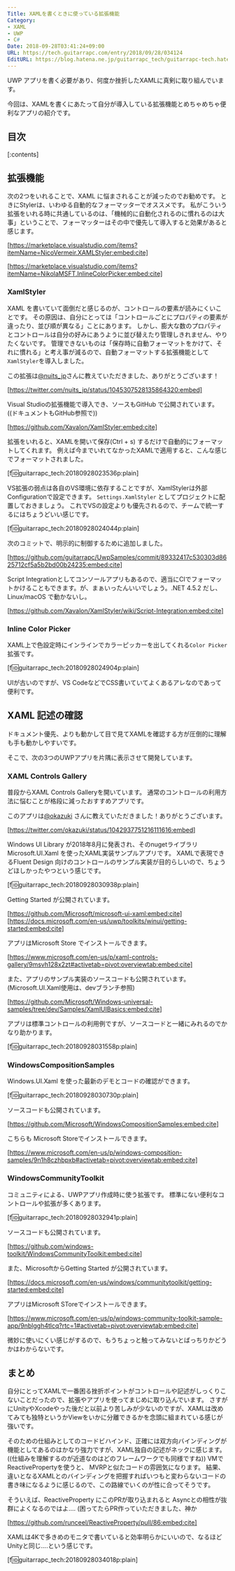 ```yaml
---
Title: XAMLを書くときに使っている拡張機能
Category:
- XAML
- UWP
- C#
Date: 2018-09-28T03:41:24+09:00
URL: https://tech.guitarrapc.com/entry/2018/09/28/034124
EditURL: https://blog.hatena.ne.jp/guitarrapc_tech/guitarrapc-tech.hatenablog.com/atom/entry/10257846132640737829
---
```


UWP アプリを書く必要があり、何度か挫折したXAMLに真剣に取り組んでいます。

今回は、XAMLを書くにあたって自分が導入している拡張機能とめちゃめちゃ便利なアプリの紹介です。

## 目次

[:contents]

## 拡張機能

次の2つをいれることで、XAML に悩まされることが減ったのでお勧めです。
ときにStylerは、いわゆる自動的なフォーマッターでオススメです。
私がこういう拡張をいれる時に共通しているのは、「機械的に自動化されるのに慣れるのは大事」ということで、フォーマッターはその中で優先して導入すると効果があると感じます。

[https://marketplace.visualstudio.com/items?itemName=NicoVermeir.XAMLStyler:embed:cite]

[https://marketplace.visualstudio.com/items?itemName=NikolaMSFT.InlineColorPicker:embed:cite]

### XamlStyler

XAML を書いていて面倒だと感じるのが、コントロールの要素が読みにくいことです。
その原因は、自分にとっては「コントロールごとにプロパティの要素が違ったり、並び順が異なる」ことにあります。
しかし、膨大な数のプロパティとコントロールは自分の好みにあうように並び替えたり管理しきれません、やりたくないです。
管理できないものは「保存時に自動フォーマットをかけて、それに慣れる」と考え事が減るので、自動フォーマットする拡張機能として`XamlStyler`を導入しました。

この拡張は[@nuits_jp](https://twitter.com/nuits_jp)さんに教えていただきました、ありがとうございます！

[https://twitter.com/nuits_jp/status/1045307528135864320:embed]

Visual Studioの拡張機能で導入でき、ソースもGitHub で公開されています。((ドキュメントもGitHub参照で))

[https://github.com/Xavalon/XamlStyler:embed:cite]

拡張をいれると、XAMLを開いて保存(Ctrl + s) するだけで自動的にフォーマットしてくれます。
例えば今までいれてなかったXAMLで適用すると、こんな感じでフォーマットされました。

[f:id:guitarrapc_tech:20180928023536p:plain]

VS拡張の弱点は各自のVS環境に依存することですが、XamlStylerは外部Configurationで設定できます。
`Settings.XamlStyler` としてプロジェクトに配置しておきましょう。
これでVSの設定よりも優先されるので、チームで統一するにはちょうどいい感じです。

[f:id:guitarrapc_tech:20180928024044p:plain]

次のコミットで、明示的に制御するために追加しました。

[https://github.com/guitarrapc/UwpSamples/commit/89332417c530303d8625712cf5a5b2bd00b24235:embed:cite]

Script Integrationとしてコンソールアプリもあるので、適当にCIでフォーマットかけることもできます。が、まぁいったんいいでしょう。.NET 4.5.2 だし、Linux/macOS で動かないし。

[https://github.com/Xavalon/XamlStyler/wiki/Script-Integration:embed:cite]

### Inline Color Picker

XAML上で色設定時にインラインでカラーピッカーを出してくれる`Color Picker`拡張です。

[f:id:guitarrapc_tech:20180928024904p:plain]

UIが古いのですが、VS CodeなどでCSS書いていてよくあるアレなのであって便利です。

## XAML 記述の確認

ドキュメント優先、よりも動かして目で見てXAMLを確認する方が圧倒的に理解も手も動かしやすいです。

そこで、次の3つのUWPアプリを片隅に表示させて開発しています。

### XAML Controls Gallery

普段からXAML Controls Galleryを開いています。
通常のコントロールの利用方法に悩むことが格段に減ったおすすめアプリです。

このアプリは[@okazuki](https://twitter.com/okazuki) さんに教えていただきました！ありがとうございます。

[https://twitter.com/okazuki/status/1042937751216111616:embed]

Windows UI Library が2018年8月に発表され、そのnugetライブラリMicrosoft.UI.Xaml を使ったXAML実装サンプルアプリです。
XAMLで表現できるFluent Design 向けのコントロールのサンプル実装が目的らしいので、ちょうどほしかったやつという感じです。

[f:id:guitarrapc_tech:20180928030938p:plain]

Getting Started が公開されています。

[https://github.com/Microsoft/microsoft-ui-xaml:embed:cite]
[https://docs.microsoft.com/en-us/uwp/toolkits/winui/getting-started:embed:cite]

アプリはMicrosoft Store でインストールできます。

[https://www.microsoft.com/en-us/p/xaml-controls-gallery/9msvh128x2zt#activetab=pivot:overviewtab:embed:cite]

また、アプリのサンプル実装のソースコードも公開されています。(Microsoft.UI.Xaml使用は、devブランチ参照)

[https://github.com/Microsoft/Windows-universal-samples/tree/dev/Samples/XamlUIBasics:embed:cite]

アプリは標準コントロールの利用例ですが、ソースコードと一緒にみれるのでかなり助かります。

[f:id:guitarrapc_tech:20180928031558p:plain]


### WindowsCompositionSamples

Windows.UI.Xaml を使った最新のデモとコードの確認ができます。

[f:id:guitarrapc_tech:20180928030730p:plain]

ソースコードも公開されています。

[https://github.com/Microsoft/WindowsCompositionSamples:embed:cite]

こちらも Microsoft Storeでインストールできます。

[https://www.microsoft.com/en-us/p/windows-composition-samples/9n1h8czhbpxb#activetab=pivot:overviewtab:embed:cite]


### WindowsCommunityToolkit

コミュニティによる、UWPアプリ作成時に使う拡張です。
標準にない便利なコントロールや拡張が多くあります。

[f:id:guitarrapc_tech:20180928032941p:plain]

ソースコードも公開されています。

[https://github.com/windows-toolkit/WindowsCommunityToolkit:embed:cite]

また、MicrosoftからGetting Started が公開されています。

[https://docs.microsoft.com/en-us/windows/communitytoolkit/getting-started:embed:cite]

アプリはMicrosoft SToreでインストールできます。

[https://www.microsoft.com/en-us/p/windows-community-toolkit-sample-app/9nblggh4tlcq?rtc=1#activetab=pivot:overviewtab:embed:cite]

微妙に使いにくい感じがするので、もうちょっと触ってみないとばっちりかどうかはわからないです。

## まとめ

自分にとってXAMLで一番困る挫折ポイントがコントロールや記述がしっくりこないことだったので、拡張やアプリを使ってまじめに取り込んでいます。
さすがにUnityやXcodeやった後だと以前より苦しみが少ないのですが、XAMLは改めてみても独特というかViewをいかに分離できるかを念頭に組まれている感じが強いです。

そのための仕組みとしてのコードビハインド、正確には双方向バインディングが機能としてあるのはかなり強力ですが、XAML独自の記述がネックに感じます。((仕組みを理解するのが近道なのはどのフレームワークでも同様ですね))
VMでReactivePropertyを使うと、 MVRPと似たコードの雰囲気になります。
結果、違いとなるXAMLとのバインディングを把握すればいつもと変わらないコードの書き味になるように感じるので、この路線でいくのが性に合ってそうです。

そういえば、ReactiveProperty にこのPRが取り込まれると Asyncとの相性が抜群によくなるのではよ.... (困ってたらPR作っていただきました、神か

[https://github.com/runceel/ReactiveProperty/pull/86:embed:cite]

XAMLは4Kで多きめのモニタで書いていると効率明らかにいいので、なるほどUnityと同じ....という感じです。

[f:id:guitarrapc_tech:20180928034018p:plain]
